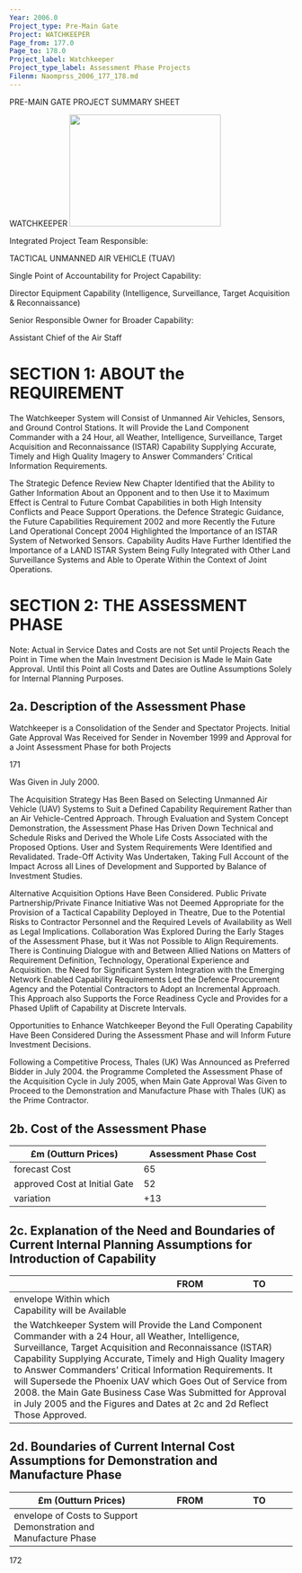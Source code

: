 ```yaml
---
Year: 2006.0
Project_type: Pre-Main Gate
Project: WATCHKEEPER
Page_from: 177.0
Page_to: 178.0
Project_label: Watchkeeper
Project_type_label: Assessment Phase Projects
Filenm: Naomprss_2006_177_178.md
---
```

PRE-MAIN GATE PROJECT SUMMARY SHEET

WATCHKEEPER <img Src="./Data-Raw/Gfm-Out/Images/Naomprss_2006_177_178./Media/Image1.png"
Style="Width:2.79667in;height:2.07333in" />

Integrated Project Team Responsible:

TACTICAL UNMANNED AIR VEHICLE (TUAV)

Single Point of Accountability for Project Capability:

Director Equipment Capability (Intelligence, Surveillance, Target Acquisition & Reconnaissance)

Senior Responsible Owner for Broader Capability:

Assistant Chief of the Air Staff

# SECTION 1: ABOUT the REQUIREMENT

The Watchkeeper System will Consist of Unmanned Air Vehicles, Sensors, and Ground Control Stations. It will Provide the Land Component Commander with a 24 Hour, all Weather, Intelligence, Surveillance, Target Acquisition and Reconnaissance (ISTAR) Capability Supplying Accurate, Timely and High Quality Imagery to Answer Commanders’ Critical Information Requirements.

The Strategic Defence Review New Chapter Identified that the Ability to Gather Information About an Opponent and to then Use it to Maximum Effect is Central to Future Combat Capabilities in both High Intensity Conflicts and Peace Support Operations. the Defence Strategic Guidance, the Future Capabilities Requirement 2002 and more Recently the Future Land Operational Concept 2004 Highlighted the Importance of an ISTAR System of Networked Sensors. Capability Audits Have Further Identified the Importance of a LAND ISTAR System Being Fully Integrated with Other Land Surveillance Systems and Able to Operate Within the Context of Joint Operations.

# SECTION 2: THE ASSESSMENT PHASE

Note: Actual in Service Dates and Costs are not Set until Projects Reach the Point in Time when the Main Investment Decision is Made Ie Main Gate Approval. Until this Point all Costs and Dates are Outline Assumptions Solely for Internal Planning Purposes.

## 2a. Description of the Assessment Phase

Watchkeeper is a Consolidation of the Sender and Spectator Projects. Initial Gate Approval Was Received for Sender in November 1999 and Approval for a Joint Assessment Phase for both Projects

171

Was Given in July 2000.

The Acquisition Strategy Has Been Based on Selecting Unmanned Air Vehicle (UAV) Systems to Suit a Defined Capability Requirement Rather than an Air Vehicle-Centred Approach. Through Evaluation and System Concept Demonstration, the Assessment Phase Has Driven Down Technical and Schedule Risks and Derived the Whole Life Costs Associated with the Proposed Options. User and System Requirements Were Identified and Revalidated. Trade-Off Activity Was Undertaken, Taking Full Account of the Impact Across all Lines of Development and Supported by Balance of Investment Studies.

Alternative Acquisition Options Have Been Considered. Public Private Partnership/Private Finance Initiative Was not Deemed Appropriate for the Provision of a Tactical Capability Deployed in Theatre, Due to the Potential Risks to Contractor Personnel and the Required Levels of Availability as Well as Legal Implications. Collaboration Was Explored During the Early Stages of the Assessment Phase, but it Was not Possible to Align Requirements. There is Continuing Dialogue with and Between Allied Nations on Matters of Requirement Definition, Technology, Operational Experience and Acquisition. the Need for Significant System Integration with the Emerging Network Enabled Capability Requirements Led the Defence Procurement Agency and the Potential Contractors to Adopt an Incremental Approach. This Approach also Supports the Force Readiness Cycle and Provides for a Phased Uplift of Capability at Discrete Intervals.

Opportunities to Enhance Watchkeeper Beyond the Full Operating Capability Have Been Considered During the Assessment Phase and will Inform Future Investment Decisions.

Following a Competitive Process, Thales (UK) Was Announced as Preferred Bidder in July 2004. the Programme Completed the Assessment Phase of the Acquisition Cycle in July 2005, when Main Gate Approval Was Given to Proceed to the Demonstration and Manufacture Phase with Thales (UK) as the Prime Contractor.

## 2b. Cost of the Assessment Phase

<table>
<colgroup>
<col Style="Width: 50%" />
<col Style="Width: 49%" />
</Colgroup>
<thead>
<tr>
<th>
£m (Outturn Prices)
</Th>
<th>
Assessment Phase Cost
</Th>
</Tr>
</Thead>
<tbody>
<tr>
<td>forecast Cost</Td>
<td>
65
</Td>
</Tr>
<tr>
<td>approved Cost at Initial Gate</Td>
<td>
52
</Td>
</Tr>
<tr>
<td>variation</Td>
<td>
+13
</Td>
</Tr>
</Tbody>
</Table>

## 2c. Explanation of the Need and Boundaries of Current Internal Planning Assumptions for Introduction of Capability

<table>
<colgroup>
<col Style="Width: 50%" />
<col Style="Width: 25%" />
<col Style="Width: 23%" />
</Colgroup>
<thead>
<tr>
<th></Th>
<th>
FROM
</Th>
<th>
TO
</Th>
</Tr>
</Thead>
<tbody>
<tr>
<td>envelope Within which Capability will be Available</Td>
<td>

</Td>
<td>

</Td>
</Tr>
<tr>
<td Colspan="3">the Watchkeeper System will Provide the Land Component Commander with a 24 Hour, all Weather, Intelligence, Surveillance, Target Acquisition and Reconnaissance (ISTAR) Capability Supplying Accurate, Timely and High Quality Imagery to Answer Commanders’ Critical Information Requirements. It will Supersede the Phoenix UAV which Goes Out of Service from 2008. the Main Gate Business Case Was Submitted for Approval in July 2005 and the Figures and Dates at 2c and 2d Reflect Those Approved.</Td>
</Tr>
</Tbody>
</Table>

## 2d. Boundaries of Current Internal Cost Assumptions for Demonstration and Manufacture Phase

<table>
<colgroup>
<col Style="Width: 50%" />
<col Style="Width: 25%" />
<col Style="Width: 23%" />
</Colgroup>
<thead>
<tr>
<th>
£m (Outturn Prices)
</Th>
<th>
FROM
</Th>
<th>
TO
</Th>
</Tr>
</Thead>
<tbody>
<tr>
<td>envelope of Costs to Support Demonstration and Manufacture Phase</Td>
<td>

</Td>
<td>

</Td>
</Tr>
</Tbody>
</Table>

172
